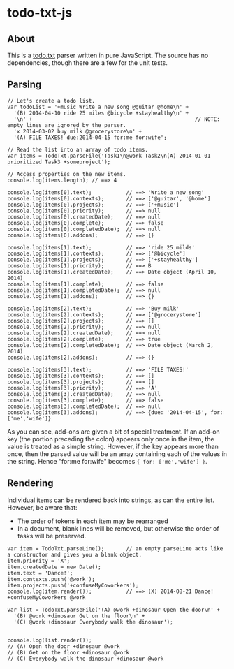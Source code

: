 todo-txt-js
===========

About
-----

This is a [todo.txt](https://github.com/ginatrapani/todo.txt-cli/wiki/The-Todo.txt-Format) parser written in pure JavaScript.
The source has no dependencies, though there are a few for the unit tests.

Parsing
-------

```
// Let's create a todo list.
var todoList = '+music Write a new song @guitar @home\n' + 
  '(B) 2014-04-10 ride 25 miles @bicycle +stayhealthy\n' + 
  '\n' +                                                    // NOTE: empty lines are ignored by the parser.
  'x 2014-03-02 buy milk @grocerystore\n' + 
  '(A) FILE TAXES! due:2014-04-15 for:me for:wife';

// Read the list into an array of todo items.
var items = TodoTxt.parseFile('Task1\n@work Task2\n(A) 2014-01-01 prioritized Task3 +someproject');

// Access properties on the new items.
console.log(items.length); // ==> 4

console.log(items[0].text);           // ==> 'Write a new song'
console.log(items[0].contexts);       // ==> ['@guitar', '@home']
console.log(items[0].projects);       // ==> ['+music']
console.log(items[0].priority);       // ==> null
console.log(items[0].createdDate);    // ==> null
console.log(items[0].complete);       // ==> false
console.log(items[0].completedDate);  // ==> null
console.log(items[0].addons);         // ==> {}

console.log(items[1].text);           // ==> 'ride 25 milds'
console.log(items[1].contexts);       // ==> ['@bicycle']
console.log(items[1].projects);       // ==> ['+stayhealthy']
console.log(items[1].priority);       // ==> B
console.log(items[1].createdDate);    // ==> Date object (April 10, 2014)
console.log(items[1].complete);       // ==> false
console.log(items[1].completedDate);  // ==> null
console.log(items[1].addons);         // ==> {}

console.log(items[2].text);           // ==> 'Buy milk'
console.log(items[2].contexts);       // ==> ['@grocerystore']
console.log(items[2].projects);       // ==> []
console.log(items[2].priority);       // ==> null
console.log(items[2].createdDate);    // ==> null
console.log(items[2].complete);       // ==> true
console.log(items[2].completedDate);  // ==> Date object (March 2, 2014)
console.log(items[2].addons);         // ==> {}

console.log(items[3].text);           // ==> 'FILE TAXES!'
console.log(items[3].contexts);       // ==> []
console.log(items[3].projects);       // ==> []
console.log(items[3].priority);       // ==> 'A'
console.log(items[3].createdDate);    // ==> null
console.log(items[3].complete);       // ==> false
console.log(items[3].completedDate);  // ==> null
console.log(items[3].addons);         // ==> {due: '2014-04-15', for: ['me','wife']} 
```

As you can see, add-ons are given a bit of special treatment. If an add-on key (the portion preceding the colon) appears 
only once in the item, the value is treated as a simple string. However, if the key appears more than once, 
then the parsed value will be an array containing each of the values in the string. Hence "for:me for:wife" becomes `{ for: ['me','wife'] }`.

Rendering
---------

Individual items can be rendered back into strings, as can the entire list. However, be aware that:

* The order of tokens in each item may be rearranged
* In a document, blank lines will be removed, but otherwise the order of tasks will be preserved.


```
var item = TodoTxt.parseLine();       // an empty parseLine acts like a constructor and gives you a blank object.
item.priority = 'X';
item.createdDate = new Date();
item.text = 'Dance!';
item.contexts.push('@work');
item.projects.push('+confuseMyCoworkers');
console.log(item.render());           // ==> (X) 2014-08-21 Dance! +confuseMyCoworkers @work

var list = TodoTxt.parseFile('(A) @work +dinosaur Open the door\n' +
  '(B) @work +dinosaur Get on the floor\n' +
  '(C) @work +dinosaur Everybody walk the dinosaur');


console.log(list.render());
// (A) Open the door +dinosaur @work
// (B) Get on the floor +dinosaur @work
// (C) Everybody walk the dinosaur +dinosaur @work

```



